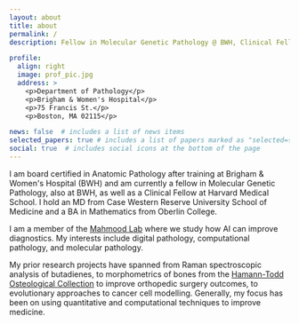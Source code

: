```yaml
---
layout: about
title: about
permalink: /
description: Fellow in Molecular Genetic Pathology @ BWH, Clinical Fellow @ HMS

profile:
  align: right
  image: prof_pic.jpg
  address: >
    <p>Department of Pathology</p>
    <p>Brigham & Women's Hospital</p>
    <p>75 Francis St.</p>
    <p>Boston, MA 02115</p>

news: false  # includes a list of news items
selected_papers: true # includes a list of papers marked as "selected={true}"
social: true  # includes social icons at the bottom of the page
---
```

<p></p>


I am board certified in Anatomic Pathology after training at Brigham & Women's Hospital (BWH) and am currently a fellow in Molecular Genetic Pathology, also at BWH, as well as a Clinical Fellow at Harvard Medical School. I hold an MD from Case Western Reserve University School of Medicine and a BA in Mathematics from Oberlin College.

I am a member of the [Mahmood Lab](https://faisal.ai/) where we study how AI can improve diagnostics. My interests include digital pathology, computational pathology, and molecular pathology.

My prior research projects have spanned from Raman spectroscopic analysis of butadienes, to morphometrics of bones from the [Hamann-Todd Osteological Collection](https://www.cmnh.org/phys-anthro/collection-database) to improve orthopedic surgery outcomes, to evolutionary approaches to cancer cell modelling. Generally, my focus has been on using quantitative and computational techniques to improve medicine.
